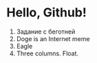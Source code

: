 # Hello, Github!
1. Задание с беготней
2. Doge is an Internet meme
3. Eagle
4. Three columns. Float.